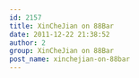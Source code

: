 ```yaml
---
id: 2157
title: XinCheJian on 88Bar
date: 2011-12-22 21:38:52
author: 2
group: XinCheJian on 88Bar
post_name: xinchejian-on-88bar
---
```


